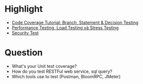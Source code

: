 # Highlight
+ [Code Coverage Tutorial: Branch, Statement & Decision Testing](https://www.guru99.com/code-coverage.html)
+ [Performance Testing, Load Testing và Stress Testing](https://anhtester.com/blog/manual-testing/phan-biet-performance-testing-load-testing-va-stress-testing)
+ [Security Test](https://viblo.asia/p/tim-hieu-co-ban-ve-security-test-3P0lPYmn5ox)

# Question
+ What's your Unit test coverage?
+ How do you test RESTFul web service, sql query?
+ Which tools use to test (Postman, BloomRPC, JMeter)